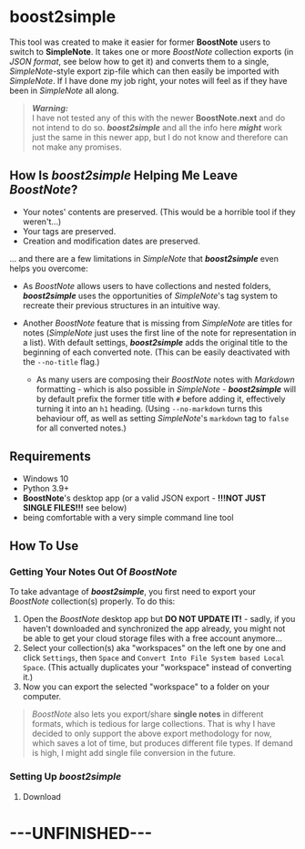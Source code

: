 # boost2simple

This tool was created to make it easier for former **BoostNote** users to switch to **SimpleNote**. 
It takes one or more _BoostNote_ collection exports (in _JSON format_, see below how to get it)
and converts them to a single, _SimpleNote_-style export zip-file 
which can then easily be imported with _SimpleNote_. 
If I have done my job right, your notes will feel as if they have been in _SimpleNote_ all along.

> **_Warning:_**  
> I have not tested any of this with the newer **BoostNote.next** and do not intend to do so. 
> *__boost2simple__* and all the info here _**might**_ work just the same in this newer app, 
> but I do not know and therefore can not make any promises. 

## How Is _**boost2simple**_ Helping Me Leave _BoostNote_? 

* Your notes' contents are preserved. (This would be a horrible tool if they weren't...)
* Your tags are preserved.
* Creation and modification dates are preserved.

... and there are a few limitations in _SimpleNote_ that _**boost2simple**_ even helps you overcome:

* As _BoostNote_ allows users to have collections and nested folders, 
_**boost2simple**_ uses the opportunities of _SimpleNote_'s tag system 
to recreate their previous structures in an intuitive way.

* Another _BoostNote_ feature that is missing from _SimpleNote_ are titles for notes 
(_SimpleNote_ just uses the first line of the note for representation in a list). 
With default settings, _**boost2simple**_ adds the original title to the beginning of each 
converted note. (This can be easily deactivated with the ```--no-title``` flag.)  
    * As many users are composing their _BoostNote_ notes with _Markdown_ formatting - 
which is also possible in _SimpleNote_ - _**boost2simple**_ will by default prefix the former title 
with ```#```  before adding it, effectively turning it into an ```h1``` heading. 
(Using ```--no-markdown``` turns this behaviour off, 
as well as setting _SimpleNote_'s ```markdown``` tag to ```false``` for all converted notes.)

## Requirements

* Windows 10
* Python 3.9+
* __BoostNote__'s desktop app (or a valid JSON export - **!!!NOT JUST SINGLE FILES!!!** see below)
* being comfortable with a very simple command line tool 

## How To Use

### Getting Your Notes Out Of _BoostNote_

To take advantage of _**boost2simple**_, you first need to export 
your _BoostNote_ collection(s) properly. To do this:
1. Open the _BoostNote_ desktop app but **DO NOT UPDATE IT!** - 
   sadly, if you haven't downloaded and synchronized the app already, 
   you might not be able to get your cloud storage files with a free account anymore... 
2. Select your collection(s) aka "workspaces" on the left one by one 
   and click ```Settings```, then ```Space``` and ```Convert Into File System based Local Space```. 
   (This actually duplicates your "workspace" instead of converting it.)
3. Now you can export the selected "workspace" to a folder on your computer.

> _BoostNote_ also lets you export/share **single notes** in different formats, 
> which is tedious for large collections. 
> That is why I have decided to only support the above export methodology for now, 
> which saves a lot of time, but produces different file types. 
> If demand is high, I might add single file conversion in the future.

### Setting Up _**boost2simple**_ 

1. Download

# ---UNFINISHED---
